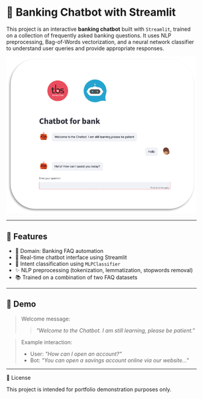 # 🤖 Banking Chatbot with Streamlit

This project is an interactive **banking chatbot** built with `Streamlit`, trained on a collection of frequently asked banking questions. It uses NLP preprocessing, Bag-of-Words vectorization, and a neural network classifier to understand user queries and provide appropriate responses.

![Chatbot Screenshot](chatbot.png)

---

## 📌 Features

- 🏦 Domain: Banking FAQ automation
- 💬 Real-time chatbot interface using Streamlit
- 🧠 Intent classification using `MLPClassifier`
- ✨ NLP preprocessing (tokenization, lemmatization, stopwords removal)
- 📚 Trained on a combination of two FAQ datasets

---

## 🚀 Demo

> Welcome message:
> > *"Welcome to the Chatbot. I am still learning, please be patient."*

> Example interaction:
> - User: *"How can I open an account?"*
> - Bot: *"You can open a savings account online via our website..."*

---

📄 License

This project is intended for portfolio demonstration purposes only.
